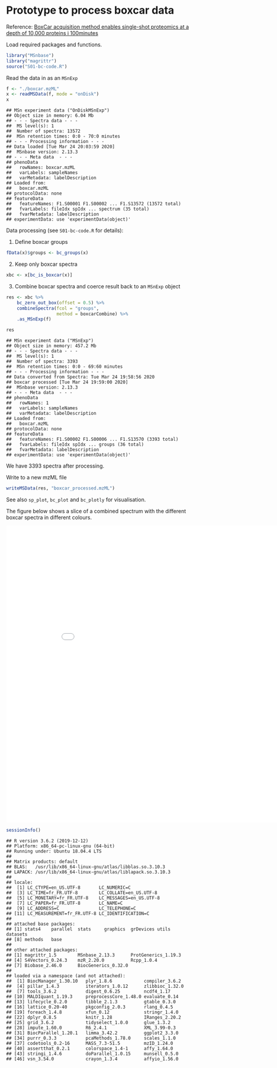# Prototype to process boxcar data



Reference: [BoxCar acquisition method enables single-shot proteomics
at a depth of 10,000 proteins i
100minutes](https://www.nature.com/articles/s41592-018-0003-5)




Load required packages and functions.


```r
library("MSnbase")
library("magrittr")
source("S01-bc-code.R")
```

Read the data in as an `MSnExp`


```r
f <- "./boxcar.mzML"
x <- readMSData(f, mode = "onDisk")
x
```

```
## MSn experiment data ("OnDiskMSnExp")
## Object size in memory: 6.04 Mb
## - - - Spectra data - - -
##  MS level(s): 1 
##  Number of spectra: 13572 
##  MSn retention times: 0:0 - 70:0 minutes
## - - - Processing information - - -
## Data loaded [Tue Mar 24 20:03:59 2020] 
##  MSnbase version: 2.13.3 
## - - - Meta data  - - -
## phenoData
##   rowNames: boxcar.mzML
##   varLabels: sampleNames
##   varMetadata: labelDescription
## Loaded from:
##   boxcar.mzML 
## protocolData: none
## featureData
##   featureNames: F1.S00001 F1.S00002 ... F1.S13572 (13572 total)
##   fvarLabels: fileIdx spIdx ... spectrum (35 total)
##   fvarMetadata: labelDescription
## experimentData: use 'experimentData(object)'
```

Data processing (see `S01-bc-code.R` for details):

1. Define boxcar groups


```r
fData(x)$groups <- bc_groups(x)
```

2. Keep only boxcar spectra


```r
xbc <- x[bc_is_boxcar(x)] 
```

3. Combine boxcar spectra and coerce result back to an `MSnExp` object


```r
res <- xbc %>%
    bc_zero_out_box(offset = 0.5) %>%
    combineSpectra(fcol = "groups",
                   method = boxcarCombine) %>%
    .as_MSnExp(f)

res
```

```
## MSn experiment data ("MSnExp")
## Object size in memory: 457.2 Mb
## - - - Spectra data - - -
##  MS level(s): 1 
##  Number of spectra: 3393 
##  MSn retention times: 0:0 - 69:60 minutes
## - - - Processing information - - -
## Data converted from Spectra: Tue Mar 24 19:58:56 2020 
## boxcar processed [Tue Mar 24 19:59:00 2020] 
##  MSnbase version: 2.13.3 
## - - - Meta data  - - -
## phenoData
##   rowNames: 1
##   varLabels: sampleNames
##   varMetadata: labelDescription
## Loaded from:
##   boxcar.mzML 
## protocolData: none
## featureData
##   featureNames: F1.S00002 F1.S00006 ... F1.S13570 (3393 total)
##   fvarLabels: fileIdx spIdx ... groups (36 total)
##   fvarMetadata: labelDescription
## experimentData: use 'experimentData(object)'
```

We have 3393 spectra after processing.

Write to a new mzML file


```r
writeMSData(res, "boxcar_processed.mzML")
```

See also `sp_plot`,  `bc_plot` and `bc_plotly` for visualisation. 

The figure below shows a slice of a combined spectrum with the
different boxcar spectra in different colours.

<iframe width="900" height="800" frameborder="0" scrolling="no" src="//plotly.com/~lgatto/4.embed"></iframe>



```r
sessionInfo()
```

```
## R version 3.6.2 (2019-12-12)
## Platform: x86_64-pc-linux-gnu (64-bit)
## Running under: Ubuntu 18.04.4 LTS
## 
## Matrix products: default
## BLAS:   /usr/lib/x86_64-linux-gnu/atlas/libblas.so.3.10.3
## LAPACK: /usr/lib/x86_64-linux-gnu/atlas/liblapack.so.3.10.3
## 
## locale:
##  [1] LC_CTYPE=en_US.UTF-8       LC_NUMERIC=C              
##  [3] LC_TIME=fr_FR.UTF-8        LC_COLLATE=en_US.UTF-8    
##  [5] LC_MONETARY=fr_FR.UTF-8    LC_MESSAGES=en_US.UTF-8   
##  [7] LC_PAPER=fr_FR.UTF-8       LC_NAME=C                 
##  [9] LC_ADDRESS=C               LC_TELEPHONE=C            
## [11] LC_MEASUREMENT=fr_FR.UTF-8 LC_IDENTIFICATION=C       
## 
## attached base packages:
## [1] stats4    parallel  stats     graphics  grDevices utils     datasets 
## [8] methods   base     
## 
## other attached packages:
## [1] magrittr_1.5        MSnbase_2.13.3      ProtGenerics_1.19.3
## [4] S4Vectors_0.24.3    mzR_2.20.0          Rcpp_1.0.4         
## [7] Biobase_2.46.0      BiocGenerics_0.32.0
## 
## loaded via a namespace (and not attached):
##  [1] BiocManager_1.30.10   plyr_1.8.6            compiler_3.6.2       
##  [4] pillar_1.4.3          iterators_1.0.12      zlibbioc_1.32.0      
##  [7] tools_3.6.2           digest_0.6.25         ncdf4_1.17           
## [10] MALDIquant_1.19.3     preprocessCore_1.48.0 evaluate_0.14        
## [13] lifecycle_0.2.0       tibble_2.1.3          gtable_0.3.0         
## [16] lattice_0.20-40       pkgconfig_2.0.3       rlang_0.4.5          
## [19] foreach_1.4.8         xfun_0.12             stringr_1.4.0        
## [22] dplyr_0.8.5           knitr_1.28            IRanges_2.20.2       
## [25] grid_3.6.2            tidyselect_1.0.0      glue_1.3.2           
## [28] impute_1.60.0         R6_2.4.1              XML_3.99-0.3         
## [31] BiocParallel_1.20.1   limma_3.42.2          ggplot2_3.3.0        
## [34] purrr_0.3.3           pcaMethods_1.78.0     scales_1.1.0         
## [37] codetools_0.2-16      MASS_7.3-51.5         mzID_1.24.0          
## [40] assertthat_0.2.1      colorspace_1.4-1      affy_1.64.0          
## [43] stringi_1.4.6         doParallel_1.0.15     munsell_0.5.0        
## [46] vsn_3.54.0            crayon_1.3.4          affyio_1.56.0
```

